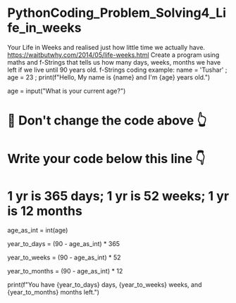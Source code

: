 # PythonCoding_Problem_Solving4_Life_in_weeks
Your Life in Weeks and realised just how little time we actually have.  https://waitbutwhy.com/2014/05/life-weeks.html  Create a program using maths and f-Strings that tells us how many days, weeks, months we have left if we live until 90 years old. f-Strings coding example: name = 'Tushar' ; age = 23 ;
print(f"Hello, My name is {name} and I'm {age} years old.")

age = input("What is your current age?")
# 🚨 Don't change the code above 👆

# Write your code below this line 👇
# 1 yr is 365 days; 1 yr is 52 weeks; 1 yr is 12 months

age_as_int = int(age)

year_to_days = (90 - age_as_int)  * 365

year_to_weeks = (90 - age_as_int) * 52

year_to_months = (90 - age_as_int) * 12

print(f"You have {year_to_days} days, {year_to_weeks} weeks, and {year_to_months} months left.")
